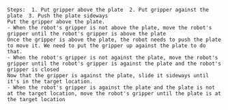 
    Steps:  1. Put gripper above the plate  2. Put gripper against the plate  3. Push the plate sideways
    Put the gripper above the plate.
    - When the robot's gripper is not above the plate, move the robot's gripper until the robot's gripper is above the plate
    Once the gripper is above the plate, the robot needs to push the plate to move it. We need to put the gripper up against the plate to do that. 
    - When the robot's gripper is not against the plate, move the robot's gripper until the robot's gripper is against the plate and the robot's gripper is closed
    Now that the gripper is against the plate, slide it sideways until it's in the target location.
    - When the robot's gripper is against the plate and the plate is not at the target location, move the robot's gripper until the plate is at the target location